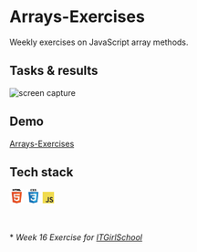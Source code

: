# Arrays-Exercises
Weekly exercises on JavaScript array methods.

## Tasks & results
<img width="45%" alt="screen capture" src="../main/assets/img/captureweb.jpeg">

## Demo
[Arrays-Exercises]

## Tech stack
<code><img height="25" src="https://raw.githubusercontent.com/github/explore/80688e429a7d4ef2fca1e82350fe8e3517d3494d/topics/html/html.png"></code>
<code><img height="25" src="https://raw.githubusercontent.com/github/explore/80688e429a7d4ef2fca1e82350fe8e3517d3494d/topics/css/css.png"></code>
<code><img height="20" src="https://raw.githubusercontent.com/github/explore/80688e429a7d4ef2fca1e82350fe8e3517d3494d/topics/javascript/javascript.png"></code>

<br><br> 
\* _Week 16 Exercise for [ITGirlSchool]_ 
  

   [ITGirlSchool]: <https://itgirlschool.com/en>
   [Arrays-Exercises]: <https://alenagm.github.io/Arrays-Exercises/>
